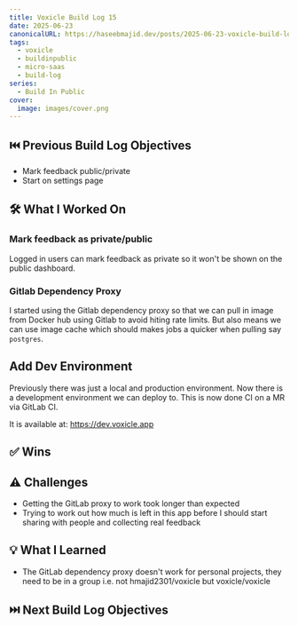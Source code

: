 ```yaml
---
title: Voxicle Build Log 15
date: 2025-06-23
canonicalURL: https://haseebmajid.dev/posts/2025-06-23-voxicle-build-log-15
tags:
  - voxicle
  - buildinpublic
  - micro-saas
  - build-log
series:
  - Build In Public
cover:
  image: images/cover.png
---
```



## ⏮️ Previous Build Log Objectives

- Mark feedback public/private
- Start on settings page

## 🛠️ What I Worked On

### Mark feedback as private/public

Logged in users can mark feedback as private so it won't be shown on the public dashboard.

### Gitlab Dependency Proxy

I started using the Gitlab dependency proxy so that we can pull in image from Docker hub using Gitlab to avoid hiting
rate limits. But also means we can use image cache which should makes jobs a quicker when pulling say `postgres`.

## Add Dev Environment

Previously there was just a local and production environment. Now there is a development environment we can deploy to.
This is now done CI on a MR via GitLab CI.

It is available at: https://dev.voxicle.app

## ✅ Wins

## ⚠️ Challenges

- Getting the GitLab proxy to work took longer than expected
- Trying to work out how much is left in this app before I should start sharing with people and collecting real feedback

## 💡 What I Learned

- The  GitLab dependency proxy doesn't work for personal projects, they need to be in a group i.e. not hmajid2301/voxicle but voxicle/voxicle

## ⏭️ Next Build Log Objectives

